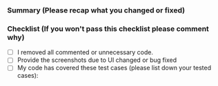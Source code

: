 ### Summary (Please recap what you changed or fixed)

### Checklist (If you won't pass this checklist please comment why)

- [ ] I removed all commented or unnecessary code.
- [ ] Provide the screenshots due to UI changed or bug fixed
- [ ] My code has covered these test cases (please list down your tested cases):

